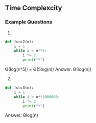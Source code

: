 ## Time Complexcity 

### Example Questions

1)
```python
def func2(n):
    i = 1
    while i < n**5:
        i *= 2
        print("*")
```

Θ(log(n^5)) = Θ(5log(n)) 
	Answer: Θ(log(n))





2)
```python
def func3(n):
    i = 1
    while i < n**1000000:
        i *= 2
        print("*")
```


Answer: &Theta;log(n)
